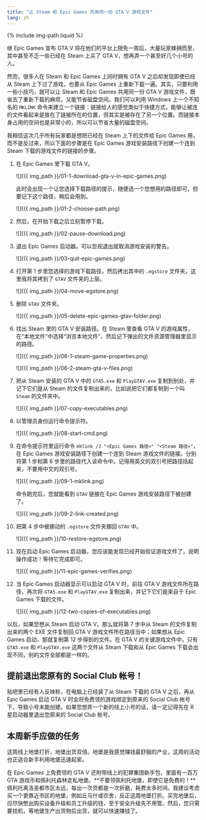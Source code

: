 ```yaml
---
title: "让 Steam 和 Epic Games 共用同一份 GTA V 游戏文件"
lang: zh
---
```

{% include img-path.liquid %}

继 Epic Games 宣布 GTA V 将在他们的平台上限免一周后，大量玩家蜂拥而至，其中甚至不乏一些已经在 Steam 上买了 GTA V，想再弄一个甚至好几个小号的人。

然而，很多人在 Steam 和 Epic Games 上同时拥有 GTA V 之后却发现即使已经从 Steam 上下过了游戏，也要从 Epic Games 上重新下载一遍。其实，只要利用一些小技巧，就可以让 Steam 和 Epic Games 共用同一份 GTA V 游戏文件，既省去了重新下载的麻烦，又能节省磁盘空间。我们可以利用 Windows 上一个不知名的 `MKLINK` 命令来建立一个链接：链接给人的感觉类似于快捷方式，能够让被连的文件看起来是放在了链接所在的位置，但其实是被存在了另一个位置。而链接本身占用的空间也是非常小的，所以可以节省大量的磁盘空间。

我相信这次几乎所有玩家都是想把已经在 Steam 上下的文件给 Epic Games 用，而不是反过来，所以下面的步骤是在 Epic Games 游戏安装路径下创建一个连到 Steam 下载的游戏文件的链接的步骤。

1.  在 Epic Games 里下载 GTA V。

    ![]({{ img_path }}/01-1-download-gta-v-in-epic-games.png)

    此时会出现一个让您选择下载路径的提示，随便选一个您想用的路径即可，但要记下这个路径，稍后会用到。

    ![]({{ img_path }}/01-2-choose-path.png)

2.  然后，在开始下载之后立刻暂停下载。

    ![]({{ img_path }}/02-pause-download.png)

3.  退出 Epic Games 启动器。可以忽视退出就取消游戏安装的警告。

    ![]({{ img_path }}/03-quit-epic-games.png)

4.  打开第 1 步里您选择的游戏下载路径，然后拷出其中的 `.egstore` 文件夹。这里我将其拷到了 `GTAV` 文件夹的上层。

    ![]({{ img_path }}/04-move-egstore.png)

5.  删除 `GTAV` 文件夹。

    ![]({{ img_path }}/05-delete-epic-games-gtav-folder.png)

6.  找出 Steam 里的 GTA V 安装路径。在 Steam 里查看 GTA V 的游戏属性，在“本地文件”中选择“浏览本地文件”，然后记下弹出的文件资源管理器里显示的路径。

    ![]({{ img_path }}/06-1-steam-game-properties.png)

    ![]({{ img_path }}/06-2-steam-gta-v-files.png)

7.  把从 Steam 安装的 GTA V 中的 `GTA5.exe` 和 `PlayGTAV.exe` 复制到别处，并记下它们是从 Steam 的文件复制出来的，比如说把它们都复制到一个叫 `Steam` 的文件夹中。

    ![]({{ img_path }}/07-copy-executables.png)

8.  以管理员身份运行命令提示符。

    ![]({{ img_path }}/08-start-cmd.png)

9.  在命令提示符里运行命令 `mklink /J "<Epic Games 路径>" "<Steam 路径>"`，在 Epic Games 游戏安装路径下创建一个连到 Steam 游戏文件的链接。分别将第 1 步和第 6 步里的路径代入该命令中。记得用英文的双引号把路径括起来，不要用中文的双引号。

    ![]({{ img_path }}/09-1-mklink.png)

    命令跑完后，您就能看到 `GTAV` 链接在 Epic Games 游戏安装路径下被创建了。

    ![]({{ img_path }}/09-2-link-created.png)

10. 把第 4 步中被挪动的 `.egstore` 文件夹挪回 `GTAV` 中。

    ![]({{ img_path }}/10-restore-egstore.png)

11. 现在启动 Epic Games 启动器，您应该能发现已经开始验证游戏文件了，说明操作成功！等待它完成即可。

    ![]({{ img_path }}/11-epic-games-verifies.png)

12. 当 Epic Games 启动器显示可以启动 GTA V 时，前往 GTA V 游戏文件所在路径，再次将 `GTA5.exe` 和 `PlayGTAV.exe` 复制出来，并记下它们是来自于 Epic Games 下载的文件。

    ![]({{ img_path }}/12-two-copies-of-executables.png)

以后，如果您想从 Steam 启动 GTA V，那么就将第 7 步中从 Steam 的文件复制出来的两个 EXE 文件复制回 GTA V 游戏文件所在路径当中；如果想从 Epic Games 启动，那就复制第 12 步得到的文件。在 GTA V 的关键游戏文件中，只有 `GTA5.exe` 和 `PlayGTAV.exe` 这两个文件从 Steam 下载和从 Epic Games 下载会出现不同，别的文件全部都是一样的。

## 提前退出您原有的 Social Club 帐号！

贴吧里已经有人反映称，在电脑上已经装了从 Steam 下载的 GTA V 之后，再从 Epic Games 启动 GTA V 时会将免费领的游戏绑定到原来的 Social Club 帐号下，导致小号未能创建。如果您想弄一个新的线上小号的话，请一定记得先在 R 星启动器里退出您原来的 Social Club 帐号。

## 本周新手应做的任务

这周线上地堡打折，地堡出货双倍。地堡是我感觉赚钱最舒服的产业，这周的活动也正适合新手利用地堡迅速起家。

在 Epic Games 上免费领的 GTA V 还附带线上的犯罪集团新手包，里面有一百万 GTA 游戏币和佩利托森林走私地堡。**不要领佩利托地堡，即使它是免费的！**佩利托离洛圣都市区太远，每出一次货都是一次折磨，耗费太多时间。我建议考虑买一个更靠近市区的地堡，例如丘马什或农舍，反正这周地堡打折。买完地堡后，应尽快憋出购买设备升级和员工升级的钱，至于安全升级先不用管。然后，您只需要挂机，等地堡生产出货物后出货，就可以快速赚钱了。
